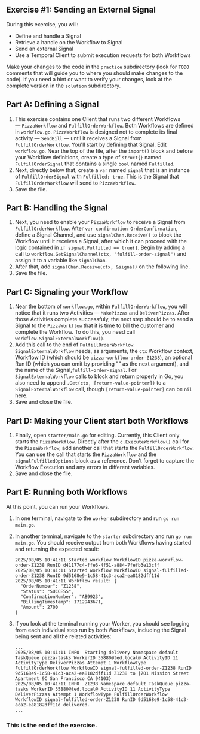 ## Exercise #1: Sending an External Signal

During this exercise, you will:

- Define and handle a Signal
- Retrieve a handle on the Workflow to Signal
- Send an external Signal
- Use a Temporal Client to submit execution requests for both Workflows

Make your changes to the code in the `practice` subdirectory (look for
`TODO` comments that will guide you to where you should make changes to
the code). If you need a hint or want to verify your changes, look at
the complete version in the `solution` subdirectory.

## Part A: Defining a Signal

1. This exercise contains one Client that runs two different Workflows
   — `PizzaWorkflow` and `FulfillOrderWorkflow`. Both Workflows are defined in
   `workflow.go`. `PizzaWorkflow` is designed not to complete its final activity
   — `SendBill` — until it receives a Signal from `FulfillOrderWorkflow`. You'll
   start by defining that Signal. Edit `workflow.go`. Near the top of the file,
   after the `import()` block and before your Workflow definitions, create a
   type of `struct{}` named `FulfillOrderSignal` that contains a single `bool`
   named `Fulfilled`.
2. Next, directly below that, create a `var` named `signal` that is an instance
   of `FulfillOrderSignal` with `Fulfilled: true`. This is the Signal that
   `FulfillOrderWorkflow` will send to `PizzaWorkflow`.
3. Save the file.

## Part B: Handling the Signal

1. Next, you need to enable your `PizzaWorkflow` to receive a Signal from
   `FulfillOrderWorkflow`. After `var confirmation OrderConfirmation`, define a
   Signal Channel, and use `signalChan.Receive()` to block the Workflow until it
   receives a Signal, after which it can proceed with the logic contained in `if
   signal.Fulfilled == true{}`. Begin by adding a call to
   `workflow.GetSignalChannel(ctx, "fulfill-order-signal")` and assign it to
   a variable like `signalChan`.
2. After that, add `signalChan.Receive(ctx, &signal)` on the following line.
3. Save the file.

## Part C: Signaling your Workflow

1. Near the bottom of `workflow.go`, within `FulfillOrderWorkflow`, you will
   notice that it runs two Activities — `MakePizzas` and `DeliverPizzas`. After
   those Activities complete successfuly, the next step should be to send a
   Signal to the `PizzaWorkflow` that it is time to bill the customer and
   complete the Workflow. To do this, you need call
   `workflow.SignalExternalWorkflow()`.
2. Add this call to the end of `FulfillOrderWorkflow`. `SignalExternalWorkflow`
   needs, as arguments, the `ctx` Workflow context, Workflow ID (which should be
   `pizza-workflow-order-Z1238`), an optional Run ID (which you can omit by
   providing "" as the next argument), and the name of the
   Signal,`fulfill-order-signal`. For `SignalExternalWorkflow` calls to block
   and return properly in Go, you also need to append `.Get(ctx,
   [return-value-pointer])` to a `SignalExternalWorkflow` call, though
   `[return-value-pointer]` can be `nil` here.
3. Save and close the file.

## Part D: Making your Client start both Workflows

1. Finally, open `starter/main.go` for editing. Currently, this Client only starts
   the `PizzaWorkflow`. Directly after the `c.ExecuteWorkflow()` call for the
   `PizzaWorkflow`, add another call that starts the `FulfillOrderWorkflow`. You
   can use the call that starts the `PizzaWorkflow` and the
   `signalFulfilledOptions` block as a reference. Don't forget to capture the
   Workflow Execution and any errors in different variables.
2. Save and close the file.

## Part E: Running both Workflows

At this point, you can run your Workflows.

1. In one terminal, navigate to the `worker` subdirectory and run `go run main.go`.
2. In another terminal, navigate to the `starter` subdirectory and run `go run
   main.go`. You should receive output from both Workflows having started and
   returning the expected result:

   ```
   2025/08/05 10:41:11 Started workflow WorkflowID pizza-workflow-order-Z1238 RunID d41177c4-ffe6-4f51-a884-7fefb3e13cff
   2025/08/05 10:41:11 Started workflow WorkflowID signal-fulfilled-order-Z1238 RunID 9d5168e9-1c58-41c3-aca2-ea8182dff11d
   2025/08/05 10:41:11 Workflow result: {
     "OrderNumber": "Z1238",
     "Status": "SUCCESS",
     "ConfirmationNumber": "AB9923",
     "BillingTimestamp": 1712943671,
     "Amount": 2700
   }
   ```

3. If you look at the terminal running your Worker, you should see logging from
   each individual step run by both Workflows, including the Signal being sent
   and all the related activities:

   ```
   ...
   2025/08/05 10:41:11 INFO  Starting delivery Namespace default TaskQueue pizza-tasks WorkerID 35880@ted.local@ ActivityID 11 ActivityType DeliverPizzas Attempt 1 WorkflowType FulfillOrderWorkflow WorkflowID signal-fulfilled-order-Z1238 RunID 9d5168e9-1c58-41c3-aca2-ea8182dff11d Z1238 to {701 Mission Street Apartment 9C San Francisco CA 94103}
   2025/08/05 10:41:11 INFO  Z1238 Namespace default TaskQueue pizza-tasks WorkerID 35880@ted.local@ ActivityID 11 ActivityType DeliverPizzas Attempt 1 WorkflowType FulfillOrderWorkflow WorkflowID signal-fulfilled-order-Z1238 RunID 9d5168e9-1c58-41c3-aca2-ea8182dff11d delivered.
   ...
   ```

### This is the end of the exercise.
